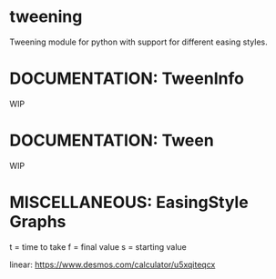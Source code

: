 # tweening
Tweening module for python with support for different easing styles.

# DOCUMENTATION: TweenInfo
WIP

# DOCUMENTATION: Tween
WIP

# MISCELLANEOUS: EasingStyle Graphs
t = time to take
f = final value
s = starting value

linear: https://www.desmos.com/calculator/u5xqiteqcx
